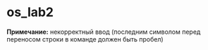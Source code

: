 # os_lab2

**Примечание:** некорректный ввод (последним символом перед переносом строки в 
команде должен быть пробел)
